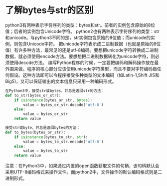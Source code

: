 # 了解bytes与str的区别
python3有两种表示字符序列的类型：bytes和str。前者的实例包含原始的8位值；后者的实例包含Unicode字符。
python2也有两种表示字符序列的类型：str和unicode。与python3不同的是，str实例包含原始的8位值；而unicode的实例，则包含Unicode字符。
把unicode字符表示成二进制数据（也就是原始的8位值）有许多种方法，最常见的还是utf-8编码。要想把unicode字符转换成二进制数据，就必须使用encode方法。要想想把二进制数据转化为unicode字符，则必须使用decode方法。
编写Python程序的时候，一定要把编码和解码操作放在最外围来做。程序的核心部分应该使用unicode字符类型，而且不要对字符编码做任何假设。这种方法即可以令程序接受多种类型的文本编码（如Latin-1,Shift JIS和Big5)，又可以保证输出的文本信息只采用一种编码形式。
```Python
在Python3中，接受str或bytes，并总是返回str的方法：
def to_str(bytes_or_str):
	if isinstance(bytes_or_str, bytes):
    	value = bytes_or_str.decode('utf-8')
    else: 
    	value = bytes_or_str
    return value
```
```Python
接受str或byte，并总是返回bytes的方法：
def to_bytes(bytes_or_str):
	if isinstance(bytes_to_str, str):
    	value = bytes_to_str.encode('utf-8')
    else:
    	value = bytes_to_str
    return value
```

注意：在Python3中，如果通过内置的open函数获取文件的句柄，该句柄默认会采用UTF-8编码格式来操作文件。而python2中，文件操作的默认编码格式则是二进制形式。
